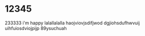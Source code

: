 # 12345
233333
i'm happy
lalallalalla
haojviovjsdifjwod
dgjiohsdufhwvuij
uihfuiosdviojpijp
89ysuchuah
